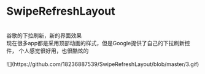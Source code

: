 # SwipeRefreshLayout
<br>
谷歌的下拉刷新，新的界面效果<br>
现在很多app都是采用顶部动画的样式，但是Google提供了自己的下拉刷新控件， 个人感觉很好用，也很酷炫的<br>
<br>
![](https://github.com/18236887539/SwipeRefreshLayout/blob/master/3.gif)
